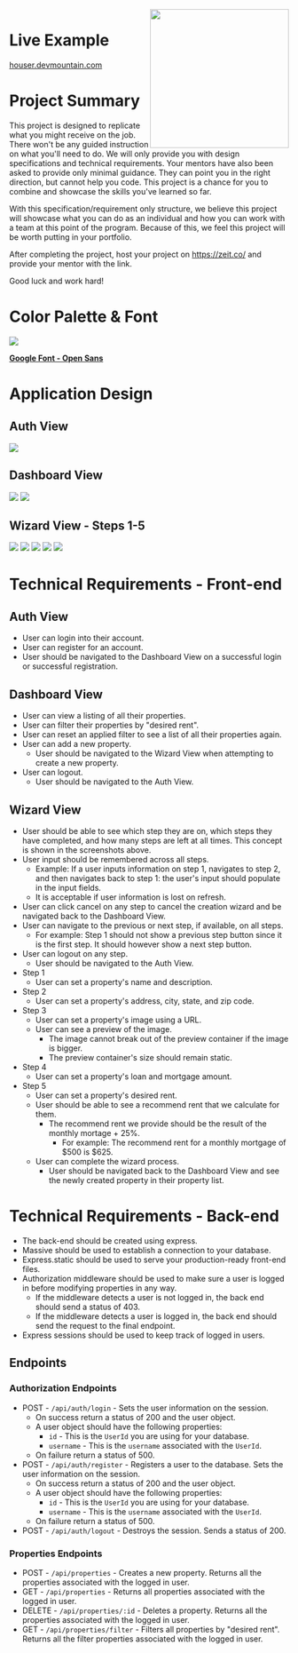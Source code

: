 <img src="https://devmounta.in/img/logowhiteblue.png" width="250" align="right">

# Live Example

<a href="https://houser.devmountain.com/">houser.devmountain.com</a>

# Project Summary

This project is designed to replicate what you might receive on the job. There won't be any guided instruction on what you'll need to do. We will only provide you with design specifications and technical requirements. Your mentors have also been asked to provide only minimal guidance. They can point you in the right direction, but cannot help you code. This project is a chance for you to combine and showcase the skills you've learned so far.

With this specification/requirement only structure, we believe this project will showcase what you can do as an individual and how you can work with a team at this point of the program. Because of this, we feel this project will be worth putting in your portfolio.

After completing the project, host your project on https://zeit.co/ and provide your mentor with the link.

Good luck and work hard!

# Color Palette & Font

<img src="https://github.com/DevMountain/simulation-2/blob/master/assets/colors.png" />

<b><a href="https://fonts.google.com/specimen/Open+Sans?selection.family=Open+Sans">Google Font - Open Sans</a></b>

# Application Design

## Auth View

<img src="https://github.com/DevMountain/simulation-2/blob/master/views/auth.png" />

## Dashboard View

<img src="https://github.com/DevMountain/simulation-2/blob/master/views/dashboard.png" />

<img src="https://github.com/DevMountain/simulation-2/blob/master/views/filter.png" />

## Wizard View - Steps 1-5

<img src="https://github.com/DevMountain/simulation-2/blob/master/views/wizard1.png" />

<img src="https://github.com/DevMountain/simulation-2/blob/master/views/wizard2.png" />

<img src="https://github.com/DevMountain/simulation-2/blob/master/views/wizard3.png" />

<img src="https://github.com/DevMountain/simulation-2/blob/master/views/wizard4.png" />

<img src="https://github.com/DevMountain/simulation-2/blob/master/views/wizard5.png" />

# Technical Requirements - Front-end

## Auth View

* User can login into their account.
* User can register for an account.
* User should be navigated to the Dashboard View on a successful login or successful registration.

## Dashboard View

* User can view a listing of all their properties. 
* User can filter their properties by "desired rent".
* User can reset an applied filter to see a list of all their properties again.
* User can add a new property.
  * User should be navigated to the Wizard View when attempting to create a new property.
* User can logout.
  * User should be navigated to the Auth View.

## Wizard View

* User should be able to see which step they are on, which steps they have completed, and how many steps are left at all times. This concept is shown in the screenshots above. 
* User input should be remembered across all steps. 
  * Example: If a user inputs information on step 1, navigates to step 2, and then navigates back to step 1: the user's input should populate in the input fields.
  * It is acceptable if user information is lost on refresh.
* User can click cancel on any step to cancel the creation wizard and be navigated back to the Dashboard View.
* User can navigate to the previous or next step, if available, on all steps.
  * For example: Step 1 should not show a previous step button since it is the first step. It should however show a next step button.
* User can logout on any step.
  * User should be navigated to the Auth View.
* Step 1
  * User can set a property's name and description.
* Step 2
  * User can set a property's address, city, state, and zip code.
* Step 3
  * User can set a property's image using a URL.
  * User can see a preview of the image.
    * The image cannot break out of the preview container if the image is bigger.
    * The preview container's size should remain static.
* Step 4
  * User can set a property's loan and mortgage amount.
* Step 5
  * User can set a property's desired rent.
  * User should be able to see a recommend rent that we calculate for them.
    * The recommend rent we provide should be the result of the monthly mortage + 25%.
      * For example: The recommend rent for a monthly mortgage of $500 is $625.
  * User can complete the wizard process.
    * User should be navigated back to the Dashboard View and see the newly created property in their property list.

# Technical Requirements - Back-end

* The back-end should be created using express.
* Massive should be used to establish a connection to your database.
* Express.static should be used to serve your production-ready front-end files.
* Authorization middleware should be used to make sure a user is logged in before modifying properties in any way.
  * If the middleware detects a user is not logged in, the back end should send a status of 403.
  * If the middleware detects a user is logged in, the back end should send the request to the final endpoint.
* Express sessions should be used to keep track of logged in users.

## Endpoints

### Authorization Endpoints

* POST - `/api/auth/login` - Sets the user information on the session.
  * On success return a status of 200 and the user object.
  * A user object should have the following properties:
    * `id` - This is the `UserId` you are using for your database.
    * `username` - This is the `username` associated with the `UserId`.
  * On failure return a status of 500.
* POST - `/api/auth/register` - Registers a user to the database. Sets the user information on the session.
  * On success return a status of 200 and the user object.
  * A user object should have the following properties:
    * `id` - This is the `UserId` you are using for your database.
    * `username` - This is the `username` associated with the `UserId`.
  * On failure return a status of 500.
* POST - `/api/auth/logout` - Destroys the session. Sends a status of 200.

### Properties Endpoints

* POST - `/api/properties` - Creates a new property. Returns all the properties associated with the logged in user.
* GET - `/api/properties` - Returns all properties associated with the logged in user.
* DELETE - `/api/properties/:id` - Deletes a property. Returns all the properties associated with the logged in user.
* GET - `/api/properties/filter` - Filters all properties by "desired rent". Returns all the filter properties associated with the logged in user.


